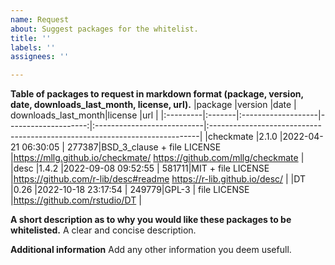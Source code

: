 ```yaml
---
name: Request
about: Suggest packages for the whitelist.
title: ''
labels: ''
assignees: ''

---
```


**Table of packages to request in markdown format (package, version, date, downloads_last_month, license, url).**
|package   |version |date                | downloads_last_month|license                     |url                                                                         |
|:---------|:-------|:-------------------|--------------------:|:---------------------------|:---------------------------------------------------------------------------|
|checkmate |2.1.0   |2022-04-21 06:30:05 |               277387|BSD_3_clause + file LICENSE |https://mllg.github.io/checkmate/ https://github.com/mllg/checkmate         |
|desc      |1.4.2   |2022-09-08 09:52:55 |               581711|MIT + file LICENSE          |https://github.com/r-lib/desc#readme https://r-lib.github.io/desc/          |
|DT        |0.26    |2022-10-18 23:17:54 |               249779|GPL-3 &#124; file LICENSE   |https://github.com/rstudio/DT                                               |

**A short description as to why you would like these packages to be whitelisted.**
A clear and concise description.

**Additional information**
Add any other information you deem usefull.